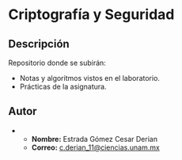 # Criptografía y Seguridad

## Descripción

Repositorio donde se subirán:
*	Notas y algoritmos vistos en el laboratorio.
*	Prácticas de la asignatura.

## Autor

* 	* **Nombre:** Estrada Gómez Cesar Derian
 	* **Correo:** c.derian_11@ciencias.unam.mx